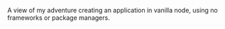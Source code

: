 A view of my adventure creating an application in vanilla node, using no frameworks or package managers.
